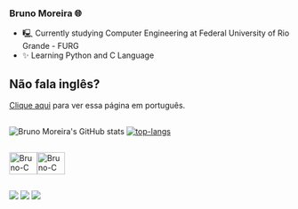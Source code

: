 ### Bruno Moreira 🌐

- 🖳 Currently studying Computer Engineering at Federal University of Rio Grande - FURG
- ✨ Learning Python and C Language

## Não fala inglês?
<a href="https://github.com/eubrunoo">Clique aqui</a> para ver essa página em português.

##
![Bruno Moreira's GitHub stats](https://github-readme-stats.vercel.app/api?username=eubrunoo&theme=chartreuse-dark&show_icons=true&bg_color=00000000)
[![top-langs](https://github-readme-stats.vercel.app/api/top-langs/?username=eubrunoo&layout=compact&theme=chartreuse-dark&bg_color=00000000)](https://github.com/eubrunoo/github-readme-stats)

##
<img align="center" alt="Bruno-C" height="40" width="50" src="https://cdn.jsdelivr.net/gh/devicons/devicon/icons/c/c-original.svg" /><img align="center" alt="Bruno-C" height="40" width="50" src="https://cdn.jsdelivr.net/gh/devicons/devicon/icons/python/python-original.svg" />
##
 
<div> 
  <a href="https://instagram.com/eubruno.bm" target="_blank"><img src="https://img.shields.io/badge/-Instagram-%23E4405F?style=for-the-badge&logo=instagram&logoColor=white" target="_blank"></a>
  <a href = "mailto:moreirabcf04@gmail.com"><img src="https://img.shields.io/badge/-Gmail-%23333?style=for-the-badge&logo=gmail&logoColor=white" target="_blank"></a>
  <a href="https://www.linkedin.com/in/bruno-moreira-6049a2257/" target="_blank"><img src="https://img.shields.io/badge/-LinkedIn-%230077B5?style=for-the-badge&logo=linkedin&logoColor=white" target="_blank"></a> 
  
</div>
